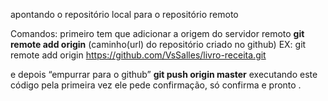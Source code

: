 apontando o repositório local para o repositório remoto 

Comandos:
primeiro tem que adicionar a origem do servidor remoto
**git remote add origin** (caminho(url) do repositório criado no github)
EX:
git remote add origin https://github.com/VsSalles/livro-receita.git

e depois “empurrar para o github”
**git push origin master** 
executando este código pela primeira vez ele pede confirmação, só confirma e pronto .
